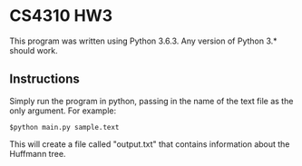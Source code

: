 # CS4310 HW3

This program was written using Python 3.6.3. Any version
of Python 3.* should work.

## Instructions

Simply run the program in python, passing in the name of
the text file as the only argument. For example:

``$python main.py sample.text``

This will create a file called "output.txt" that contains
information about the Huffmann tree.